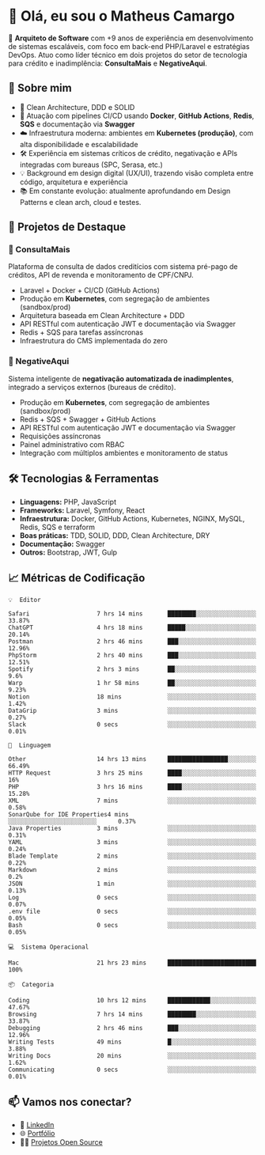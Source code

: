 # 👋 Olá, eu sou o Matheus Camargo

🎯 **Arquiteto de Software** com +9 anos de experiência em desenvolvimento de sistemas escaláveis, com foco em back-end PHP/Laravel e estratégias DevOps. Atuo como líder técnico em dois projetos do setor de tecnologia para crédito e inadimplência: **ConsultaMais** e **NegativeAqui**.

## 🧠 Sobre mim

- 🚀 Clean Architecture, DDD e SOLID
- 🔁 Atuação com pipelines CI/CD usando **Docker**, **GitHub Actions**, **Redis**, **SQS** e documentação via **Swagger**
- ☁️ Infraestrutura moderna: ambientes em **Kubernetes (produção)**, com alta disponibilidade e escalabilidade
- 🛠️ Experiência em sistemas críticos de crédito, negativação e APIs integradas com bureaus (SPC, Serasa, etc.)
- 💡 Background em design digital (UX/UI), trazendo visão completa entre código, arquitetura e experiência
- 📚 Em constante evolução: atualmente aprofundando em Design Patterns e clean arch, cloud e testes.

## 🚧 Projetos de Destaque

### 🔹 ConsultaMais
Plataforma de consulta de dados creditícios com sistema pré-pago de créditos, API de revenda e monitoramento de CPF/CNPJ.

- Laravel + Docker + CI/CD (GitHub Actions)
- Produção em **Kubernetes**, com segregação de ambientes (sandbox/prod)
- Arquitetura baseada em Clean Architecture + DDD
- API RESTful com autenticação JWT e documentação via Swagger
- Redis + SQS para tarefas assíncronas
- Infraestrutura do CMS implementada do zero

### 🔹 NegativeAqui
Sistema inteligente de **negativação automatizada de inadimplentes**, integrado a serviços externos (bureaus de crédito).

- Produção em **Kubernetes**, com segregação de ambientes (sandbox/prod)
- Redis + SQS + Swagger + GitHub Actions
- API RESTful com autenticação JWT e documentação via Swagger
- Requisições assíncronas
- Painel administrativo com RBAC
- Integração com múltiplos ambientes e monitoramento de status

## 🛠️ Tecnologias & Ferramentas

- **Linguagens:** PHP, JavaScript
- **Frameworks:** Laravel, Symfony, React
- **Infraestrutura:** Docker, GitHub Actions, Kubernetes, NGINX, MySQL, Redis, SQS e terraform
- **Boas práticas:** TDD, SOLID, DDD, Clean Architecture, DRY
- **Documentação:** Swagger
- **Outros:** Bootstrap, JWT, Gulp

## 📈 Métricas de Codificação

```text
💡  Editor

Safari                   7 hrs 14 mins       ████████░░░░░░░░░░░░░░░░░     33.87%
ChatGPT                  4 hrs 18 mins       █████░░░░░░░░░░░░░░░░░░░░     20.14%
Postman                  2 hrs 46 mins       ███░░░░░░░░░░░░░░░░░░░░░░     12.96%
PhpStorm                 2 hrs 40 mins       ███░░░░░░░░░░░░░░░░░░░░░░     12.51%
Spotify                  2 hrs 3 mins        ██░░░░░░░░░░░░░░░░░░░░░░░       9.6%
Warp                     1 hr 58 mins        ██░░░░░░░░░░░░░░░░░░░░░░░      9.23%
Notion                   18 mins             ░░░░░░░░░░░░░░░░░░░░░░░░░      1.42%
DataGrip                 3 mins              ░░░░░░░░░░░░░░░░░░░░░░░░░      0.27%
Slack                    0 secs              ░░░░░░░░░░░░░░░░░░░░░░░░░      0.01%
```
```text
💬  Linguagem

Other                    14 hrs 13 mins      █████████████████░░░░░░░░     66.49%
HTTP Request             3 hrs 25 mins       ████░░░░░░░░░░░░░░░░░░░░░        16%
PHP                      3 hrs 16 mins       ████░░░░░░░░░░░░░░░░░░░░░     15.28%
XML                      7 mins              ░░░░░░░░░░░░░░░░░░░░░░░░░      0.58%
SonarQube for IDE Properties4 mins              ░░░░░░░░░░░░░░░░░░░░░░░░░      0.37%
Java Properties          3 mins              ░░░░░░░░░░░░░░░░░░░░░░░░░      0.31%
YAML                     3 mins              ░░░░░░░░░░░░░░░░░░░░░░░░░      0.24%
Blade Template           2 mins              ░░░░░░░░░░░░░░░░░░░░░░░░░      0.22%
Markdown                 2 mins              ░░░░░░░░░░░░░░░░░░░░░░░░░       0.2%
JSON                     1 min               ░░░░░░░░░░░░░░░░░░░░░░░░░      0.13%
Log                      0 secs              ░░░░░░░░░░░░░░░░░░░░░░░░░      0.07%
.env file                0 secs              ░░░░░░░░░░░░░░░░░░░░░░░░░      0.05%
Bash                     0 secs              ░░░░░░░░░░░░░░░░░░░░░░░░░      0.05%
```
```text
💻  Sistema Operacional

Mac                      21 hrs 23 mins      █████████████████████████       100%
```
```text
📦  Categoria

Coding                   10 hrs 12 mins      ████████████░░░░░░░░░░░░░     47.67%
Browsing                 7 hrs 14 mins       ████████░░░░░░░░░░░░░░░░░     33.87%
Debugging                2 hrs 46 mins       ███░░░░░░░░░░░░░░░░░░░░░░     12.96%
Writing Tests            49 mins             █░░░░░░░░░░░░░░░░░░░░░░░░      3.88%
Writing Docs             20 mins             ░░░░░░░░░░░░░░░░░░░░░░░░░      1.62%
Communicating            0 secs              ░░░░░░░░░░░░░░░░░░░░░░░░░      0.01%
```

## 📫 Vamos nos conectar?

- 💼 [LinkedIn](https://www.linkedin.com/in/matheuscamargoxavier)
- 🌐 [Portfólio](https://matheuscamargo.co)
- 🧑‍💻 [Projetos Open Source](https://github.com/bymatheus)
